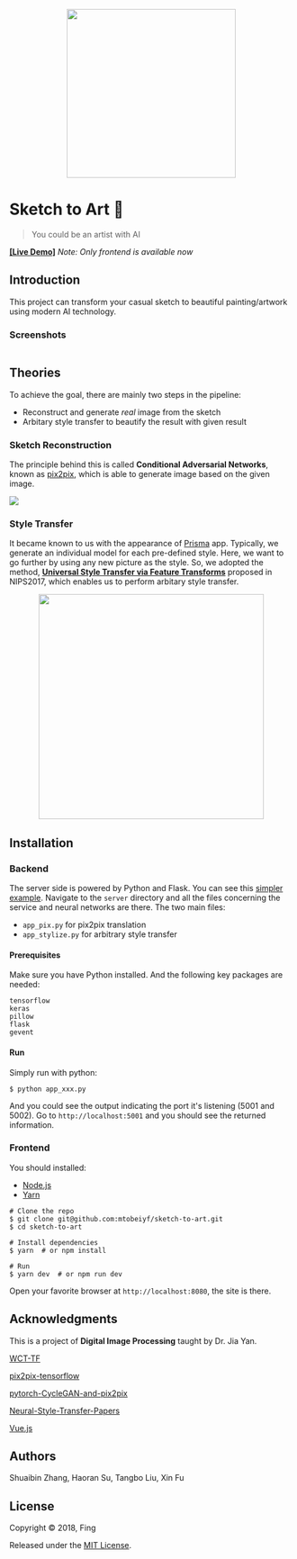 <p align="center">
  <img src="https://user-images.githubusercontent.com/5097752/41201696-1c1fe926-6cef-11e8-8972-b22e89dba68c.jpg" width="300px" alt="">
</p>

# Sketch to Art :art:

> You could be an artist with AI

[**[Live Demo]**](https://dip.imfing.com) *Note: Only frontend is available now*

## Introduction

This project can transform your casual sketch to beautiful painting/artwork using modern AI technology.

### Screenshots

<p align="center">
  <img src="https://user-images.githubusercontent.com/5097752/41201770-a6b9f35a-6cf0-11e8-8711-916f769c1c9d.jpg" alt="">
</p>

## Theories

To achieve the goal, there are mainly two steps in the pipeline:

- Reconstruct and generate *real* image from the sketch
- Arbitary style transfer to beautify the result with given result

### Sketch Reconstruction

The principle behind this is called **Conditional Adversarial Networks**, known as [pix2pix](https://phillipi.github.io/pix2pix/), which is able to generate image based on the given image.

![](https://user-images.githubusercontent.com/5097752/41201879-ca11fd6e-6cf2-11e8-91c3-f0cf0f1ac50d.jpg)

### Style Transfer

It became known to us with the appearance of [Prisma](https://prisma-ai.com/) app. Typically, we generate an individual model for each pre-defined style. Here, we want to go further by using any new picture as the style. So, we adopted the method, [**Universal Style Transfer via Feature Transforms**](https://arxiv.org/abs/1705.08086) proposed in NIPS2017, which enables us to perform arbitary style transfer.
<p align="center">
  <img src="https://user-images.githubusercontent.com/5097752/41201821-f40a5cb6-6cf1-11e8-917f-779f4055ffc5.jpg" width="400px" alt="">
</p>

## Installation

### Backend

The server side is powered by Python and Flask. You can see this [simpler example](https://github.com/mtobeiyf/keras-flask-deploy-webapp).
Navigate to the `server` directory and all the files concerning the service and neural networks are there. The two main files:

- `app_pix.py` for pix2pix translation
- `app_stylize.py` for arbitrary style transfer

#### Prerequisites

Make sure you have Python installed. And the following key packages are needed:

```
tensorflow
keras
pillow
flask
gevent
```

#### Run

Simply run with python:

```
$ python app_xxx.py
```

And you could see the output indicating the port it's listening (5001 and 5002). Go to `http://localhost:5001` and you should see the returned information.

### Frontend

You should installed:

- [Node.js](https://nodejs.org)
- [Yarn](https://yarnpkg.com)

```
# Clone the repo
$ git clone git@github.com:mtobeiyf/sketch-to-art.git
$ cd sketch-to-art

# Install dependencies
$ yarn  # or npm install

# Run
$ yarn dev  # or npm run dev
```

Open your favorite browser at `http://localhost:8080`, the site is there.


## Acknowledgments

This is a project of **Digital Image Processing** taught by Dr. Jia Yan.

[WCT-TF](https://github.com/eridgd/WCT-TF)

[pix2pix-tensorflow](https://github.com/affinelayer/pix2pix-tensorflow)

[pytorch-CycleGAN-and-pix2pix](https://github.com/junyanz/pytorch-CycleGAN-and-pix2pix)

[Neural-Style-Transfer-Papers](https://github.com/ycjing/Neural-Style-Transfer-Papers)

[Vue.js](https://vuejs.org/)

## Authors

Shuaibin Zhang, Haoran Su, Tangbo Liu, Xin Fu

## License
Copyright © 2018, Fing

Released under the [MIT License](https://opensource.org/licenses/MIT).
